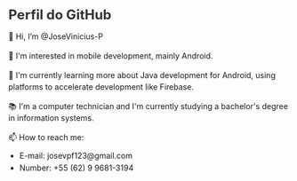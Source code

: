 <h1 style="font-size: 24px; color: #333; margin-bottom: 10px;">Perfil do GitHub</h1>
<p style="margin-bottom: 10px; line-height: 1.5;">👋 Hi, I’m @JoseVinicius-P</p>
<p style="margin-bottom: 10px; line-height: 1.5;">👀 I'm interested in mobile development, mainly Android.</p>
<p style="margin-bottom: 10px; line-height: 1.5;">🌱 I'm currently learning more about Java development for Android, using platforms to accelerate development like Firebase.</p>
<p style="margin-bottom: 10px; line-height: 1.5;">📚 I'm a computer technician and I'm currently studying a bachelor's degree in information systems.</p>
<p style="margin-bottom: 10px; line-height: 1.5;">📫 How to reach me:</p>
<ul style="padding-left: 20px;">
  <li style="margin-bottom: 5px;">E-mail: josevpf123@gmail.com</li>
  <li style="margin-bottom: 5px;">Number: +55 (62) 9 9681-3194</li>
</ul>
